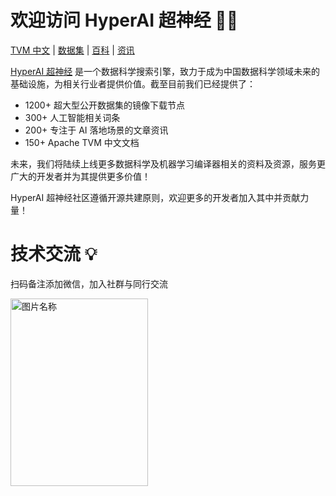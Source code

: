 # 欢迎访问 HyperAI 超神经 🙌🏻 

[TVM 中文](https://tvm.hyper.ai/) |
[数据集](https://hyper.ai/datasets) |
[百科](https://hyper.ai/wiki) |
[资讯](https://hyper.ai/news)

[HyperAI 超神经](https://hyper.ai/) 是一个数据科学搜索引擎，致力于成为中国数据科学领域未来的基础设施，为相关行业者提供价值。截至目前我们已经提供了：

* 1200+ 超大型公开数据集的镜像下载节点
* 300+ 人工智能相关词条
* 200+ 专注于 AI 落地场景的文章资讯
* 150+ Apache TVM 中文文档

未来，我们将陆续上线更多数据科学及机器学习编译器相关的资料及资源，服务更广大的开发者并为其提供更多价值！

HyperAI 超神经社区遵循开源共建原则，欢迎更多的开发者加入其中并贡献力量！

# 技术交流 💡

扫码备注添加微信，加入社群与同行交流

<img src="https://user-images.githubusercontent.com/96356/209057474-889aaae8-6ac5-476f-9532-70e6cc9714f6.jpg" width="220" height="300" alt="图片名称" />
